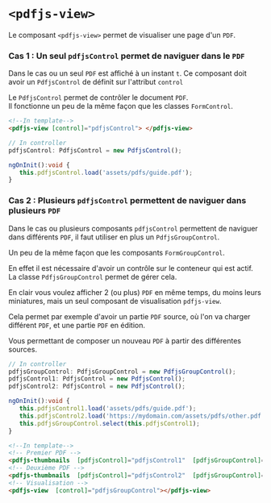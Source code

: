 # `<pdfjs-view>`

Le composant `<pdfjs-view>` permet de visualiser une page d'un `PDF`.

### Cas 1 : Un seul `pdfjsControl` permet de naviguer dans le `PDF`

Dans le cas ou un seul `PDF` est affiché à un instant `t`. Ce composant doit avoir un `PdfjsControl` de définit sur l'attribut `control`

Le `PdfjsControl` permet de contrôler le document `PDF`.    
Il fonctionne un peu de la même façon que les classes `FormControl`.

```html
<!--In template-->
<pdfjs-view [control]="pdfjsControl"> </pdfjs-view>
``` 

```typescript
// In controller
pdfjsControl: PdfjsControl = new PdfjsControl();

ngOnInit():void {
   this.pdfjsControl.load('assets/pdfs/guide.pdf');
}
```

### Cas 2 : Plusieurs `pdfjsControl` permettent de naviguer dans plusieurs `PDF`

Dans le cas ou plusieurs composants `pdfjsControl` permettent de naviguer dans différents `PDF`, 
il faut utiliser en plus un `PdfjsGroupControl`.
    
Un peu de la même façon que les composants `FormGroupControl`.       

En effet il est nécessaire d'avoir un contrôle sur le conteneur qui est actif. La classe `PdfjsGroupControl` permet de gérer cela.

En clair vous voulez afficher 2 (ou plus) `PDF` en même temps, du moins leurs miniatures, mais un seul composant de visualisation `pdfjs-view`. 
    
Cela permet par exemple d'avoir un partie `PDF` source, où l'on va charger différent `PDF`, et une partie `PDF` en édition.
     
Vous permettant de composer un nouveau `PDF` à partir des différentes sources.

```typescript
// In controller
pdfjsGroupControl: PdfjsGroupControl = new PdfjsGroupControl();
pdfjsControl1: PdfjsControl = new PdfjsControl();
pdfjsControl2: PdfjsControl = new PdfjsControl();

ngOnInit():void {
   this.pdfjsControl1.load('assets/pdfs/guide.pdf');
   this.pdfjsControl2.load('https://mydomain.com/assets/pdfs/other.pdf');
   this.pdfjsGroupControl.select(this.pdfjsControl1);
}
```

```html
<!--In template-->
<!-- Premier PDF -->
<pdfjs-thumbnails  [pdfjsControl]="pdfjsControl1"  [pdfjsGroupControl]="pdfjsGroupControl"></pdfjs-thumbnails>
<!-- Deuxième PDF -->
<pdfjs-thumbnails  [pdfjsControl]="pdfjsControl2"  [pdfjsGroupControl]="pdfjsGroupControl"></pdfjs-thumbnails>
<!-- Visualisation -->
<pdfjs-view  [control]="pdfjsGroupControl"></pdfjs-view>
``` 

